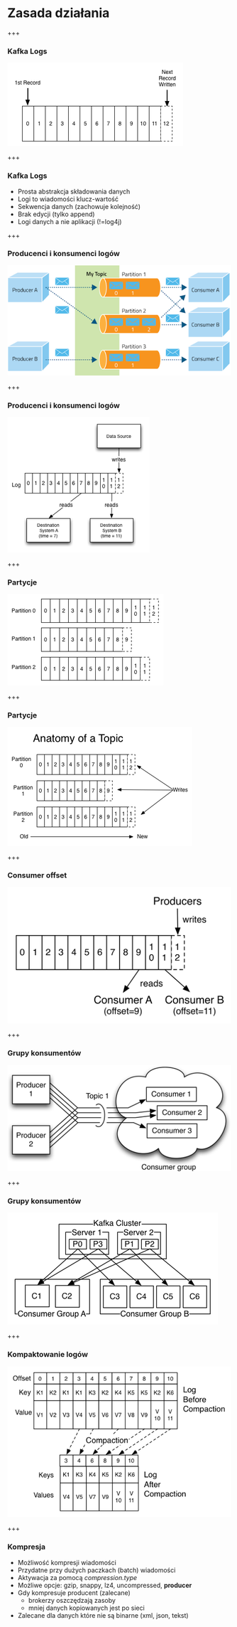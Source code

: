 
# Zasada działania


+++
### Kafka Logs
![](assets/img/how-it-works/log.png)



+++
### Kafka Logs
* Prosta abstrakcja składowania danych
* Logi to wiadomości klucz-wartość
* Sekwencja danych (zachowuje kolejność)
* Brak edycji (tylko append)
* Logi danych a nie aplikacji (!=log4j)



+++
### Producenci i konsumenci logów
![](assets/img/how-it-works/kafka-architecture.png)



+++
### Producenci i konsumenci logów
![](assets/img/how-it-works/log_subscription.png)



+++
### Partycje
![](assets/img/how-it-works/partitioned_log.png)



+++
### Partycje
![](assets/img/how-it-works/log_anatomy.png)



+++
### Consumer offset
![](assets/img/how-it-works/log_consumer.png)



+++
### Grupy konsumentów
![](assets/img/how-it-works/consumer-group.png)



+++
### Grupy konsumentów
![](assets/img/how-it-works/consumer-groups.png)



+++
### Kompaktowanie logów
![](assets/img/how-it-works/log_compaction_0.png)



+++
### Kompresja
* Możliwość kompresji wiadomości
* Przydatne przy dużych paczkach (batch) wiadomości
* Aktywacja za pomocą *compression.type*
* Możliwe opcje: gzip, snappy, lz4, uncompressed, **producer**
* Gdy kompresuje producent (zalecane)
    * brokerzy oszczędzają zasoby
    * mniej danych kopiowanych jest po sieci
* Zalecane dla danych które nie są binarne (xml, json, tekst)